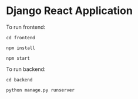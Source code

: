 # Django React Application

To run frontend:

``cd frontend``

``npm install``

``npm start``

To run backend:

``cd backend``

``python manage.py runserver``

